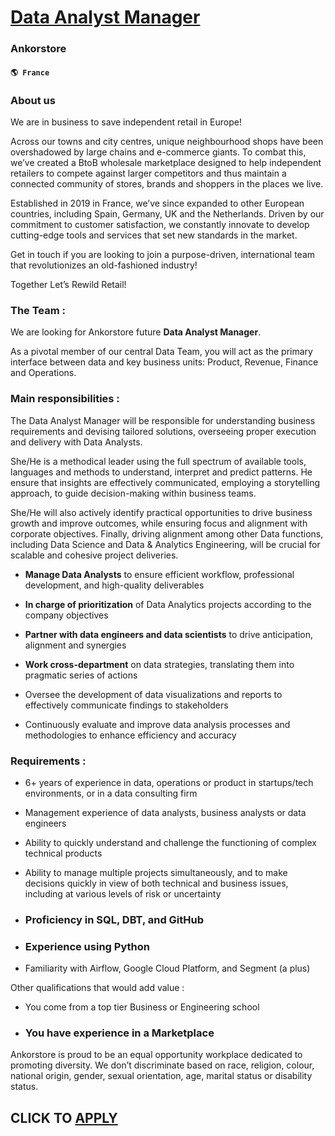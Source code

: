 # [Data Analyst Manager](https://www.remotewlb.com/apply/data-analyst-manager-61534)  
### Ankorstore  
#### `🌎 France`  

### About us

We are in business to save independent retail in Europe!

Across our towns and city centres, unique neighbourhood shops have been overshadowed by large chains and e-commerce giants. To combat this, we’ve created a BtoB wholesale marketplace designed to help independent retailers to compete against larger competitors and thus maintain a connected community of stores, brands and shoppers in the places we live.

Established in 2019 in France, we’ve since expanded to other European countries, including Spain, Germany, UK and the Netherlands. Driven by our commitment to customer satisfaction, we constantly innovate to develop cutting-edge tools and services that set new standards in the market.

Get in touch if you are looking to join a purpose-driven, international team that revolutionizes an old-fashioned industry!

Together Let’s Rewild Retail!

### The Team :

We are looking for Ankorstore future **Data Analyst Manager**.

As a pivotal member of our central Data Team, you will act as the primary interface between data and key business units: Product, Revenue, Finance and Operations.

### Main responsibilities :

The Data Analyst Manager will be responsible for understanding business requirements and devising tailored solutions, overseeing proper execution and delivery with Data Analysts.

She/He is a methodical leader using the full spectrum of available tools, languages and methods to understand, interpret and predict patterns. He ensure that insights are effectively communicated, employing a storytelling approach, to guide decision-making within business teams.

She/He will also actively identify practical opportunities to drive business growth and improve outcomes, while ensuring focus and alignment with corporate objectives. Finally, driving alignment among other Data functions, including Data Science and Data & Analytics Engineering, will be crucial for scalable and cohesive project deliveries.

  * **Manage Data Analysts** to ensure efficient workflow, professional development, and high-quality deliverables 

  * **In charge of prioritization** of Data Analytics projects according to the company objectives 

  * **Partner with data engineers and data scientists** to drive anticipation, alignment and synergies 

  * **Work cross-department** on data strategies, translating them into pragmatic series of actions 

  * Oversee the development of data visualizations and reports to effectively communicate findings to stakeholders 

  * Continuously evaluate and improve data analysis processes and methodologies to enhance efficiency and accuracy

### Requirements :

  * 6+ years of experience in data, operations or product in startups/tech environments, or in a data consulting firm 

  * Management experience of data analysts, business analysts or data engineers

  * Ability to quickly understand and challenge the functioning of complex technical products 

  * Ability to manage multiple projects simultaneously, and to make decisions quickly in view of both technical and business issues, including at various levels of risk or uncertainty 

  * ### Proficiency in SQL, DBT, and GitHub 

  * ### Experience using Python 

  * Familiarity with Airflow, Google Cloud Platform, and Segment (a plus) 

Other qualifications that would add value :

  * You come from a top tier Business or Engineering school 

  * ### You have experience in a Marketplace

Ankorstore is proud to be an equal opportunity workplace dedicated to promoting diversity. We don’t discriminate based on race, religion, colour, national origin, gender, sexual orientation, age, marital status or disability status.

  
## CLICK TO [APPLY](https://www.remotewlb.com/apply/data-analyst-manager-61534)

